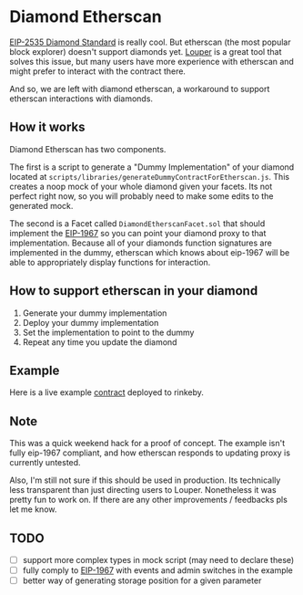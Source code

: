 # Diamond Etherscan

[EIP-2535 Diamond Standard](https://github.com/ethereum/EIPs/issues/2535) is really cool. But etherscan (the most popular block explorer) doesn't support diamonds yet. [Louper](https://louper.dev) is a great tool that solves this issue, but many users have more experience with etherscan and might prefer to interact with the contract there.

And so, we are left with diamond etherscan, a workaround to support etherscan interactions with diamonds.

## How it works

Diamond Etherscan has two components.

The first is a script to generate a "Dummy Implementation" of your diamond located at `scripts/libraries/generateDummyContractForEtherscan.js`. This creates a noop mock of your whole diamond given your facets. Its not perfect right now, so you will probably need to make some edits to the generated mock.

The second is a Facet called `DiamondEtherscanFacet.sol` that should implement the [EIP-1967](https://eips.ethereum.org/EIPS/eip-1967) so you can point your diamond proxy to that implementation. Because all of your diamonds function signatures are implemented in the dummy, etherscan which knows about eip-1967 will be able to appropriately display functions for interaction.

## How to support etherscan in your diamond

1. Generate your dummy implementation
2. Deploy your dummy implementation
3. Set the implementation to point to the dummy
4. Repeat any time you update the diamond

## Example

Here is a live example [contract](https://rinkeby.etherscan.io/address/0xc173ae57b7479b95EA9EF0B1A3C70a61e84d0F30) deployed to rinkeby.

## Note

This was a quick weekend hack for a proof of concept. The example isn't fully eip-1967 compliant, and how etherscan responds to updating proxy is currently untested.

Also, I'm still not sure if this should be used in production. Its technically less transparent than just directing users to Louper. Nonetheless it was pretty fun to work on. If there are any other improvements / feedbacks pls let me know.

## TODO

- [ ] support more complex types in mock script (may need to declare these)
- [ ] fully comply to [EIP-1967](https://eips.ethereum.org/EIPS/eip-1967) with events and admin switches in the example
- [ ] better way of generating storage position for a given parameter
